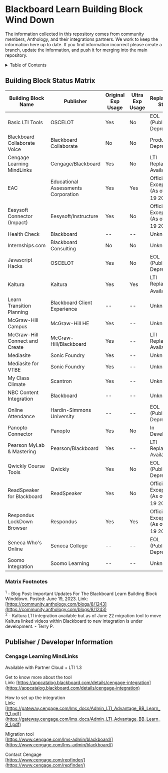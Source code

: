 # Blackboard Learn Building Block Wind Down

The information collected in this repository comes from community members, Anthology, and their integrations partners. We work to keep the information here up to date. If you find information incorrect please create a branch, update the information, and push it for merging into the main repository.

<!-- TABLE OF CONTENTS -->
<details>
  <summary>Table of Contents</summary>
  <ol>
    <li>
      <a href="#about-the-project">About The Project</a>
      <ul>
        <li><a href="#building-block-status-matrix">Building Block Status Matrix</a></li>
      </ul>
    </li>
    <li>
      <a href="#publisher-developer-information">Publisher / Developer Information</a>
      <ul>
        <li><a href="#Cengage-Learning-MindLinks">Cengage Learning MindLinks</a></li>
        <li><a href="#installation">Installation</a></li>
      </ul>
    </li>
    <!--<li><a href="#usage">Usage</a></li>
    <li><a href="#roadmap">Roadmap</a></li>
    <li><a href="#contributing">Contributing</a></li>
    <li><a href="#license">License</a></li>
    <li><a href="#contact">Contact</a></li>
    <li><a href="#acknowledgments">Acknowledgments</a></li>-->
  </ol>
</details>

## Building Block Status Matrix


| **Building Block Name** | **Publisher** | **Original Exp Usage** | **Ultra Exp Usage** | **Replacement Status** | **Support Resources** |
|---------------------|-----------|--------------------|-----------------|--------------------|-------------------|
|Basic LTI Tools      |OSCELOT    |Yes                 |No               |EOL (Publisher Deprecated) |            |
|Blackboard Collaborate Voice |Blackboard Collaborate |No |No |Product Deprecated |                               |
|Cengage Learning MindLinks |Cengage/Blackboard |Yes |No |LTI Replacement Available |<a href="#Cengage-Learning-MindLinks">Available</a>|
|EAC |Educational Assessments Corporation |Yes |Yes |Official Exception (As of June 19 2023)<sup>1</sup> |        |
|Eesysoft Connector (Impact) |Eesysoft/Instructure |Yes |No |Official Exception (As of June 19 2023)<sup>1</sup> ||
|Health Check |Blackboard |-- |-- |Unknown |                                                                      |
|Internships.com |Blackboard Consulting |No |No |Unknown |                                                        |
|Javascript Hacks |OSCELOT |Yes |No |EOL (Publisher Deprecated) |                                                 |
|Kaltura |Kaltura |Yes |Yes |LTI Replacement Available<sup>2</sup> |                                              |
|Learn Transition Planning |Blackboard Client Experience |-- |-- |Unknown |                                       |
|McGraw-Hill Campus |McGraw-Hill HE |Yes |-- |Unknown |                                                           |
|McGraw-Hill Connect and Create |McGraw-Hill/Blackboard |Yes |-- |LTI Replacement Available |                     |
|Mediasite |Sonic Foundry |Yes |-- |Unknown |                                                                     |
|Mediasite for VTBE |Sonic Foundry |Yes |-- |Unknown |                                                            |
|My Class Climate |Scantron |Yes |-- |Unknown |                                                                   |
|NBC Content Integration |Blackboard |-- |-- |Unknown |                                                           |
|Online Attendance |Hardin-Simmons University |-- |-- |EOL (Publisher Deprecated) |                               |
|Panopto Connector |Panopto |Yes |No |In Development |                                                            |
|Pearson MyLab & Mastering |Pearson/Blackboard |Yes |-- |LTI Replacement Available |                              |
|Qwickly Course Tools |Qwickly |Yes |No |EOL (Publisher Deprecated) |                                             |
|ReadSpeaker for Blackboard |ReadSpeaker |Yes |No |Official Exception (As of June 19 2023)<sup>1</sup> |          |
|Respondus LockDown Browser |Respondus |Yes |Yes |Official Exception (As of June 19 2023)<sup>1</sup> |           |
|Seneca Who's Online |Seneca College |-- |-- |EOL (Publisher Deprecated) |                                        |
|Soomo Integration |Soomo Learning |-- |-- |Unknown |                                                             |


### Matrix Footnotes
<sup>1</sup> - Blog Post: Important Updates For The Blackboard Learn Building Block Winddown. Posted: June 19, 2023. Link: [https://community.anthology.com/blogs/8/1243](https://community.anthology.com/blogs/8/1243)<br>
<sup>2</sup> - Kaltura LTI integration available but as of June 22 migration tool to move Kaltura linked videos within Blackboard to new integration is under development. - Terry P.<br>


## Publisher / Developer Information

### Cengage Learning MindLinks
<span id="Cengage-Learning-MindLinks"></span>

Available with Partner Cloud + LTI 1.3<br>

Get to know more about the tool <br>
Link: [https://appcatalog.blackboard.com/details/cengage-integration](https://appcatalog.blackboard.com/details/cengage-integration)<br>

How to set up the integration <br>
Link: [https://gateway.cengage.com/lms_docs/Admin_LTI_Advantage_BB_Learn_9_1.pdf](https://gateway.cengage.com/lms_docs/Admin_LTI_Advantage_BB_Learn_9_1.pdf)<br>

Migration tool <br>
[https://www.cengage.com/lms-admin/blackboard/](https://www.cengage.com/lms-admin/blackboard/)<br>

Contact Cengage <br>
[https://www.cengage.com/repfinder/](https://www.cengage.com/repfinder/)<br><br>

